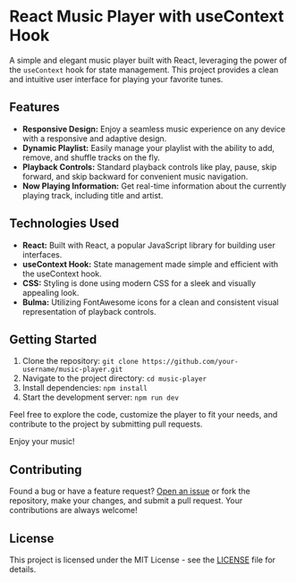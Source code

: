 # React Music Player with useContext Hook

A simple and elegant music player built with React, leveraging the power of the `useContext` hook for state management. This project provides a clean and intuitive user interface for playing your favorite tunes.

## Features

- **Responsive Design:** Enjoy a seamless music experience on any device with a responsive and adaptive design.
- **Dynamic Playlist:** Easily manage your playlist with the ability to add, remove, and shuffle tracks on the fly.
- **Playback Controls:** Standard playback controls like play, pause, skip forward, and skip backward for convenient music navigation.
- **Now Playing Information:** Get real-time information about the currently playing track, including title and artist.

## Technologies Used

- **React:** Built with React, a popular JavaScript library for building user interfaces.
- **useContext Hook:** State management made simple and efficient with the useContext hook.
- **CSS:** Styling is done using modern CSS for a sleek and visually appealing look.
- **Bulma:** Utilizing FontAwesome icons for a clean and consistent visual representation of playback controls.

## Getting Started

1. Clone the repository: `git clone https://github.com/your-username/music-player.git`
2. Navigate to the project directory: `cd music-player`
3. Install dependencies: `npm install`
4. Start the development server: `npm run dev`

Feel free to explore the code, customize the player to fit your needs, and contribute to the project by submitting pull requests.

Enjoy your music!

## Contributing

Found a bug or have a feature request? [Open an issue](https://github.com/aladdinalizada/Music-player/issues) or fork the repository, make your changes, and submit a pull request. Your contributions are always welcome!

## License

This project is licensed under the MIT License - see the [LICENSE](LICENSE) file for details.
